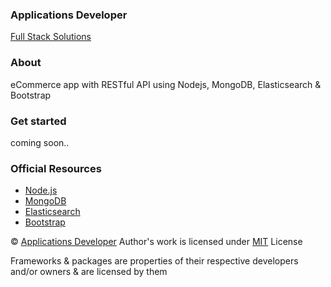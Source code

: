 ### Applications Developer
[Full Stack Solutions](https://github.com/applicationsdev?tab=repositories)

### About
eCommerce app with RESTful API using Nodejs, MongoDB, Elasticsearch & Bootstrap

### Get started
coming soon..

### Official Resources
- [Node.js](https://nodejs.org/)
- [MongoDB](https://www.mongodb.com/)
- [Elasticsearch](https://www.elastic.co/)
- [Bootstrap](http://getbootstrap.com/)


&copy; [Applications Developer](https://github.com/applicationsdev?tab=repositories)
Author's work is licensed under [MIT](https://opensource.org/licenses/MIT) License

Frameworks & packages are properties of their respective developers and/or owners & are licensed by them
